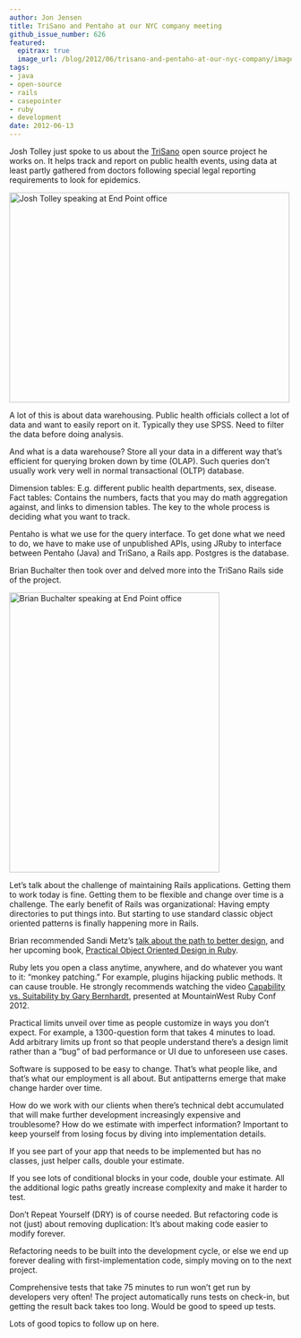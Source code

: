 ```yaml
---
author: Jon Jensen
title: TriSano and Pentaho at our NYC company meeting
github_issue_number: 626
featured:
  epitrax: true
  image_url: /blog/2012/06/trisano-and-pentaho-at-our-nyc-company/image-0.jpeg
tags:
- java
- open-source
- rails
- casepointer
- ruby
- development
date: 2012-06-13
---
```


Josh Tolley just spoke to us about the [TriSano](https://web.archive.org/web/20120723110816/http://www.trisano.com/) open source project he works on. It helps track and report on public health events, using data at least partly gathered from doctors following special legal reporting requirements to look for epidemics.

<a href="https://www.flickr.com/photos/80083124@N08/7183675839/"><img alt="Josh Tolley speaking at End Point office" height="375" src="/blog/2012/06/trisano-and-pentaho-at-our-nyc-company/image-0.jpeg" width="500"/></a>

A lot of this is about data warehousing. Public health officials collect a lot of data and want to easily report on it. Typically they use SPSS. Need to filter the data before doing analysis.

And what is a data warehouse? Store all your data in a different way that’s efficient for querying broken down by time (OLAP). Such queries don’t usually work very well in normal transactional (OLTP) database.

Dimension tables: E.g. different public health departments, sex, disease. Fact tables: Contains the numbers, facts that you may do math aggregation against, and links to dimension tables. The key to the whole process is deciding what you want to track.

Pentaho is what we use for the query interface. To get done what we need to do, we have to make use of unpublished APIs, using JRuby to interface between Pentaho (Java) and TriSano, a Rails app. Postgres is the database.

Brian Buchalter then took over and delved more into the TriSano Rails side of the project.

<a href="https://www.flickr.com/photos/80083124@N08/7368955894/"><img alt="Brian Buchalter speaking at End Point office" height="500" src="/blog/2012/06/trisano-and-pentaho-at-our-nyc-company/image-1.jpeg" width="375"/></a>

Let’s talk about the challenge of maintaining Rails applications. Getting them to work today is fine. Getting them to be flexible and change over time is a challenge. The early benefit of Rails was organizational: Having empty directories to put things into. But starting to use standard classic object oriented patterns is finally happening more in Rails.

Brian recommended Sandi Metz’s [talk about the path to better design](https://vimeo.com/26330100), and her upcoming book, [Practical Object Oriented Design in Ruby](https://www.amazon.com/Practical-Object-Oriented-Design-Ruby/dp/0321721330).

Ruby lets you open a class anytime, anywhere, and do whatever you want to it: “monkey patching.” For example, plugins hijacking public methods. It can cause trouble. He strongly recommends watching the video [Capability vs. Suitability by Gary Bernhardt](https://www.youtube.com/watch?v=NftT6HWFgq0), presented at MountainWest Ruby Conf 2012.

Practical limits unveil over time as people customize in ways you don’t expect. For example, a 1300-question form that takes 4 minutes to load. Add arbitrary limits up front so that people understand there’s a design limit rather than a “bug” of bad performance or UI due to unforeseen use cases.

Software is supposed to be easy to change. That’s what people like, and that’s what our employment is all about. But antipatterns emerge that make change harder over time.

How do we work with our clients when there’s technical debt accumulated that will make further development increasingly expensive and troublesome? How do we estimate with imperfect information? Important to keep yourself from losing focus by diving into implementation details.

If you see part of your app that needs to be implemented but has no classes, just helper calls, double your estimate.

If you see lots of conditional blocks in your code, double your estimate. All the additional logic paths greatly increase complexity and make it harder to test.

Don’t Repeat Yourself (DRY) is of course needed. But refactoring code is not (just) about removing duplication: It’s about making code easier to modify forever.

Refactoring needs to be built into the development cycle, or else we end up forever dealing with first-implementation code, simply moving on to the next project.

Comprehensive tests that take 75 minutes to run won’t get run by developers very often! The project automatically runs tests on check-in, but getting the result back takes too long. Would be good to speed up tests.

Lots of good topics to follow up on here.

